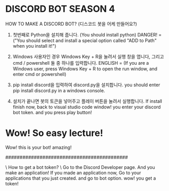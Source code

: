 # DISCORD BOT SEASON 4 #

HOW TO MAKE A DISCORD BOT? (디스코드 봇을 어케 만들어요?)

1. 첫번째로 Python을 설치해 줍니다. (You should install python)
DANGER! = ("You should select and install a special option called "ADD to Path" when you install it!")

2. Windows 사용자인 경우 Windows Key + R을 눌려서 실행 창을 엽니다, 그리고 cmd / powershell 둘 중 하나를 입력합니다.
ENGLISH = (If you are a Windows user, press Windows Key + R to open the run window, and enter cmd or powershell)

3. pip install discord을 입력하여 discord.py을 설치합니다.
you should enter pip install discord.py in a windows console.

4. 설치가 끝나면 봇의 토큰을 넣어주고 플레이 버튼을 눌려서 실행합니다.
If install finish now, back to visual studio code window! you enter your discord bot token. and you press play button!


# Wow! So easy lecture! #

Wow! this is your bot! amazing!

###########################################

\\ How to get a bot token? \\
Go to the Discord Developer page. And you make an application!
If you made an application now, Go to your applications that you just created.
and go to bot option. wow! you get a token!